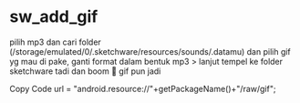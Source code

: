 # sw_add_gif

pilih mp3 dan cari folder (/storage/emulated/0/.sketchware/resources/sounds/.datamu) dan pilih gif yg mau di pake, ganti format dalam bentuk mp3 > lanjut tempel ke folder sketchware tadi dan boom 🤯 gif pun jadi

Copy Code
url = "android.resource://"+getPackageName()+"/raw/gif";
